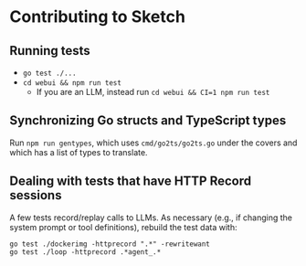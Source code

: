 # Contributing to Sketch

## Running tests

- `go test ./...`
- `cd webui && npm run test`
  - If you are an LLM, instead run `cd webui && CI=1 npm run test`

## Synchronizing Go structs and TypeScript types

Run `npm run gentypes`, which uses `cmd/go2ts/go2ts.go` under the covers and
which has a list of types to translate.

## Dealing with tests that have HTTP Record sessions

A few tests record/replay calls to LLMs. As necessary (e.g.,
if changing the system prompt or tool definitions), rebuild the
test data with:

```
go test ./dockerimg -httprecord ".*" -rewritewant
go test ./loop -httprecord .*agent_.*
```
